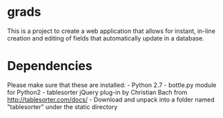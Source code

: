 grads
=====

This is a project to create a web application that allows for instant, in-line creation and editing of fields that automatically update in a database.



Dependencies
============
Please make sure that these are installed:
    - Python 2.7
    - bottle.py module for Python2
    - tablesorter jQuery plug-in by Christian Bach from http://tablesorter.com/docs/
        - Download and unpack into a folder named "tablesorter" under the static directory
